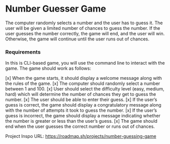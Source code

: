 # Number Guesser Game
The computer randomly selects a number and the user has to guess it. The user will be given a limited number of chances to guess the number. If the user guesses the number correctly, the game will end, and the user will win. Otherwise, the game will continue until the user runs out of chances.

### Requirements
In this is CLI-based game, you will use the command line to interact with the game. The game should work as follows:

[x] When the game starts, it should display a welcome message along with the rules of the game.
[x] The computer should randomly select a number between 1 and 100.
[x] User should select the difficulty level (easy, medium, hard) which will determine the number of chances they get to guess the number.
[x] The user should be able to enter their guess.
[x] If the user’s guess is correct, the game should display a congratulatory message along with the number of attempts it took to guess the number.
[x] If the user’s guess is incorrect, the game should display a message indicating whether the number is greater or less than the user’s guess.
[x] The game should end when the user guesses the correct number or runs out of chances.

Project Inspo URL: https://roadmap.sh/projects/number-guessing-game